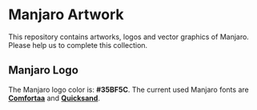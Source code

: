 # Manjaro Artwork

This repository contains artworks, logos and vector graphics of Manjaro.
Please help us to complete this collection.


## Manjaro Logo

The Manjaro logo color is: **#35BF5C**.
The current used Manjaro fonts are **[Comfortaa](http://www.dafont.com/de/comfortaa.font)** and **[Quicksand](http://www.dafont.com/de/quicksand.font)**.